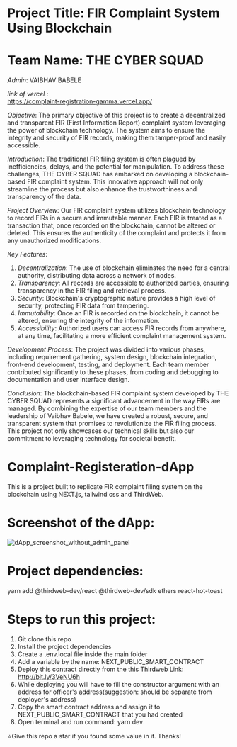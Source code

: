 # Project Title: FIR Complaint System Using Blockchain

# Team Name: THE CYBER SQUAD

*Admin*: VAIBHAV BABELE

*link of vercel*  : <br/>  https://complaint-registration-gamma.vercel.app/

*Objective*: The primary objective of this project is to create a decentralized and transparent FIR (First Information Report) complaint system leveraging the power of blockchain technology. The system aims to ensure the integrity and security of FIR records, making them tamper-proof and easily accessible.

*Introduction*:
The traditional FIR filing system is often plagued by inefficiencies, delays, and the potential for manipulation. To address these challenges, THE CYBER SQUAD has embarked on developing a blockchain-based FIR complaint system. This innovative approach will not only streamline the process but also enhance the trustworthiness and transparency of the data.

*Project Overview*:
Our FIR complaint system utilizes blockchain technology to record FIRs in a secure and immutable manner. Each FIR is treated as a transaction that, once recorded on the blockchain, cannot be altered or deleted. This ensures the authenticity of the complaint and protects it from any unauthorized modifications.

*Key Features*:
1. *Decentralization*: The use of blockchain eliminates the need for a central authority, distributing data across a network of nodes.
2. *Transparency*: All records are accessible to authorized parties, ensuring transparency in the FIR filing and retrieval process.
3. *Security*: Blockchain's cryptographic nature provides a high level of security, protecting FIR data from tampering.
4. *Immutability*: Once an FIR is recorded on the blockchain, it cannot be altered, ensuring the integrity of the information.
5. *Accessibility*: Authorized users can access FIR records from anywhere, at any time, facilitating a more efficient complaint management system.

*Development Process*:
The project was divided into various phases, including requirement gathering, system design, blockchain integration, front-end development, testing, and deployment. Each team member contributed significantly to these phases, from coding and debugging to documentation and user interface design.

*Conclusion*:
The blockchain-based FIR complaint system developed by THE CYBER SQUAD represents a significant advancement in the way FIRs are managed. By combining the expertise of our team members and the leadership of Vaibhav Babele, we have created a robust, secure, and transparent system that promises to revolutionize the FIR filing process. This project not only showcases our technical skills but also our commitment to leveraging technology for societal benefit.
# Complaint-Registeration-dApp
 This is a project built to replicate FIR complaint filing system on the blockchain using NEXT.js, tailwind css and ThirdWeb.
 
 # Screenshot of the dApp:
 
![dApp_screenshot_without_admin_panel](https://user-images.githubusercontent.com/107293201/202850138-419b8598-2ea7-4c0f-9604-ff43ffde42ee.png)

# Project dependencies:
yarn add @thirdweb-dev/react @thirdweb-dev/sdk ethers react-hot-toast

# Steps to run this project:
1. Git clone this repo
2. Install the project dependencies
3. Create a .env.local file inside the main folder
4. Add a variable by the name: NEXT_PUBLIC_SMART_CONTRACT
5. Deploy this contract directly from the this Thirdweb Link: http://bit.ly/3VeNU6h
6. While deploying you will have to fill the constructor argument with an address for officer's address(suggestion: should be separate from deployer's address)
7. Copy the smart contract address and assign it to NEXT_PUBLIC_SMART_CONTRACT that you had created
8. Open terminal and run command: yarn dev

⭐Give this repo a star if you found some value in it. 
Thanks!

